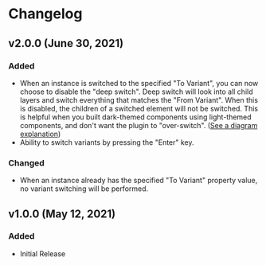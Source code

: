 # Changelog

## v2.0.0 (June 30, 2021)

### Added

-   When an instance is switched to the specified "To Variant", you can now choose to disable the "deep switch". Deep switch will look into all child layers and switch everything that matches the "From Variant". When this is disabled, the children of a switched element will not be switched. This is helpful when you built dark-themed components using light-themed components, and don't want the plugin to "over-switch". ([See a diagram explanation](./_assets_/deep-switch-diagram.png))
-   Ability to switch variants by pressing the "Enter" key.

### Changed

-   When an instance already has the specified "To Variant" property value, no variant switching will be performed.

## v1.0.0 (May 12, 2021)

### Added

-   Initial Release
